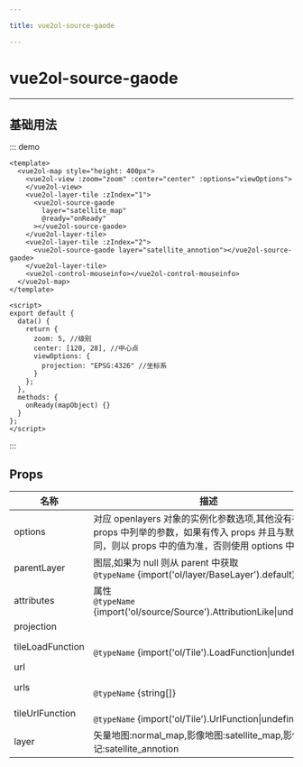 ```yaml
---

title: vue2ol-source-gaode

---
```


# vue2ol-source-gaode

---

## 基础用法

::: demo

```vue
<template>
  <vue2ol-map style="height: 400px">
    <vue2ol-view :zoom="zoom" :center="center" :options="viewOptions">
    </vue2ol-view>
    <vue2ol-layer-tile :zIndex="1">
      <vue2ol-source-gaode
        layer="satellite_map"
        @ready="onReady"
      ></vue2ol-source-gaode>
    </vue2ol-layer-tile>
    <vue2ol-layer-tile :zIndex="2">
      <vue2ol-source-gaode layer="satellite_annotion"></vue2ol-source-gaode>
    </vue2ol-layer-tile>
    <vue2ol-control-mouseinfo></vue2ol-control-mouseinfo>
  </vue2ol-map>
</template>

<script>
export default {
  data() {
    return {
      zoom: 5, //级别
      center: [120, 28], //中心点
      viewOptions: {
        projection: "EPSG:4326" //坐标系
      }
    };
  },
  methods: {
    onReady(mapObject) {}
  }
};
</script>
```

:::

## Props

| 名称             | 描述                                                                                                                                                  | 类型           | 取值范围                                                  | 默认值       |
| ---------------- | ----------------------------------------------------------------------------------------------------------------------------------------------------- | -------------- | --------------------------------------------------------- | ------------ |
| options          | 对应 openlayers 对象的实例化参数选项,其他没有在 props 中列举的参数，如果有传入 props 并且与默认值不同，则以 props 中的值为准，否则使用 options 中的值 | object         | -                                                         |              |
| parentLayer      | 图层,如果为 null 则从 parent 中获取<br/>`@typeName` {import('ol/layer/BaseLayer').default}                                                            | object         | -                                                         |              |
| attributes       | 属性<br/>`@typeName` {import('ol/source/Source').AttributionLike\|undefined}                                                                          | object         | -                                                         |              |
| projection       |                                                                                                                                                       | string\|object | -                                                         |              |
| tileLoadFunction | <br/>`@typeName` {import('ol/Tile').LoadFunction\|undefined}                                                                                          | func           | -                                                         |              |
| url              |                                                                                                                                                       | string         | -                                                         |              |
| urls             | <br/>`@typeName` {string[]}                                                                                                                           | array          | -                                                         |              |
| tileUrlFunction  | <br/>`@typeName` {import('ol/Tile').UrlFunction\|undefined}                                                                                           | func           | -                                                         |              |
| layer            | 矢量地图:normal_map,影像地图:satellite_map,影像注记:satellite_annotion                                                                                | string         | `"normal_map" \| "satellite_map" \| "satellite_annotion"` | "normal_map" |

